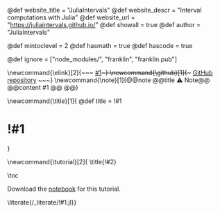 <!--
Add here global page variables to use throughout your
website.
The website_* must be defined for the RSS to work
-->
@def website_title = "JuliaIntervals"
@def website_descr = "Interval computations with Julia"
@def website_url   = "https://juliaintervals.github.io/"
@def showall = true
@def author = "JuliaIntervals"

@def mintoclevel = 2
@def hasmath = true
@def hascode = true

<!--
Add here files or directories that should be ignored by Franklin, otherwise
these files might be copied and, if markdown, processed by Franklin which
you might not want. Indicate directories by ending the name with a `/`.
-->
@def ignore = ["node_modules/", "franklin", "franklin.pub"]

<!--
Add here global latex commands to use throughout your
pages. It can be math commands but does not need to be.
For instance:
* \newcommand{\phrase}{This is a long phrase to copy.}
-->
\newcommand{\elink}[2]{~~~ <a href="#2" target="_blank">#1</a>~~~}
\newcommand{\github}[1]{~~~ <a href="#1" style="margin-left: auto;" target="_blank"><i class="fab fa-fw fa-github" aria-hidden="true"></i> GitHub repository</a> ~~~}
\newcommand{\note}[1]{@@note @@title ⚠ Note@@ @@content #1 @@ @@}

\newcommand{\title}[1]{
@def title = !#1
# !#1
}

\newcommand{\tutorial}[2]{
\title{!#2}

\toc

Download the [notebook](/notebooks/!#1.ipynb) for this tutorial.


\literate{/_literate/!#1.jl}}

<!--
https://raw.githubusercontent.com/tlienart/MLJTutorials/gh-pages/notebooks/!#1.ipynb
-->